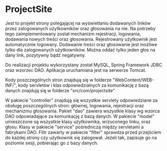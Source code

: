 # ProjectSite
Jest to projekt strony polegającej na wyświetlaniu dodawanych linków przez zalogowanych użytkowników oraz głosowania na 
nie. Na potrzeby tego zaimplementowany został mechanizm rejestracji, logowania, dodawania nowych treści oraz głosowania.
Rejestrowany użytkownik jest automatycznie logowany. Dodawanie treści oraz głosowanie jest możliwe tylko dla zalogowanych 
użytkowników. Można oddać tylko jeden głos na dany link, pozytywny bądź negatywny. 

Do realizacji projektu wykorzystany został MySQL, Spring Framework JDBC oraz wzorzec DAO. Aplikacja uruchamiana jest na 
serwerze Tomcat.

Kody poszczególnych stron znajdują się w folderze "WebContent/WEB-INF/", kody servletów i klas odpowiedzialnych za 
komunikację z bazą danych znajdują się w folderze "src/com/projectsite" 

W pakiecie "controller" znajdują się wszystkie servlety odpowiedziane za obsługę poszczególnych stron: głównej, logowania, 
rejestracji oraz mechanizmu głosowania. 
Pakiet "dao" zawiera wszystkie klasy wg wzorca DAO odpowiadające za komunkację z bazą danych.
W pakiecie "model" umieszczone są wszystkie klasy użytkownika, wrzuconego linku, oraz głosu.
Klasy w pakiecie "service" pośredniczą między servletami a fabrykami DAO.
Filtr zawarty w pakiecie "filter" sprawdza przed przejściem do każdej strony czy użytkownik się zalogował. Jeżeli tak, 
zapisuje go na poziomie sesji, pobierając go z bazy danych.
